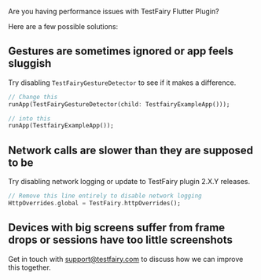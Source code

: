 Are you having performance issues with TestFairy Flutter Plugin?

Here are a few possible solutions:

## Gestures are sometimes ignored or app feels sluggish

Try disabling `TestFairyGestureDetector` to see if it makes a difference.

```dart
// Change this
runApp(TestFairyGestureDetector(child: TestfairyExampleApp()));

// into this
runApp(TestfairyExampleApp());
```

## Network calls are slower than they are supposed to be

Try disabling network logging or update to TestFairy plugin 2.X.Y releases.

```dart
// Remove this line entirely to disable network logging
HttpOverrides.global = TestFairy.httpOverrides();
```

## Devices with big screens suffer from frame drops or sessions have too little screenshots

Get in touch with <a href="mailto:support@testfairy.com">support@testfairy.com</a> to discuss how we can improve this together.